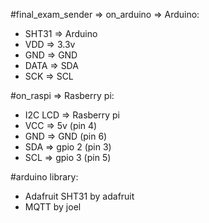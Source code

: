 #final_exam_sender => on_arduino => Arduino:
  - SHT31 => Arduino
  - VDD => 3.3v
  - GND => GND
  - DATA => SDA
  - SCK => SCL

#on_raspi => Rasberry pi:
  - I2C LCD => Rasberry pi
  - VCC => 5v (pin 4)
  - GND => GND (pin 6)
  - SDA => gpio 2 (pin 3)
  - SCL => gpio 3 (pin 5)

#arduino library:
  - Adafruit SHT31 by adafruit
  - MQTT by joel
